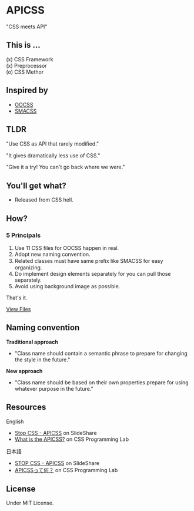 # APICSS

"CSS meets API"

## This is ...

(x) CSS Framework<br>
(x) Preprocessor<br>
(o) CSS Methor


## Inspired by

* [OOCSS](http://oocss.org)
* [SMACSS](http://smacss.com)


## TLDR

"Use CSS as API that rarely modiﬁed."

"It gives dramatically less use of CSS."

"Give it a try! You can't go back where we were."


## You'll get what?

- Released from CSS hell.


## How?

### 5 Principals

1. Use 11 CSS files for OOCSS happen in real.
2. Adopt new naming convention.
3. Related classes must have same preﬁx like SMACSS for easy organizing.
4. Do implement design elements separately for you can pull those separately.
5. Avoid using background image as possible.

That's it.

[View Files](https://github.com/BYODKM/APICSS/tree/master/starterkit)


## Naming convention

**Traditional approach**

- "Class name should contain a semantic phrase to prepare for changing the style in the future."

**New approach**

- "Class name should be based on their own properties prepare for using whatever purpose in the future."


## Resources

English
* [Stop CSS - APICSS](http://www.slideshare.net/BYODKM/stop-css-apicss-29474289) on SlideShare
* [What is the APICSS?](https://byodkm.com/docs/20140107/what-is-the-apicss/) on CSS Programming Lab

日本語
* [STOP CSS - APICSS](http://www.slideshare.net/BYODKM/stop-css-apicss) on SlideShare
* [APICSSって何？](https://byodkm.com/jp/docs/20140107/what-is-the-apicss/) on CSS Programming Lab


## License

Under MIT License.
